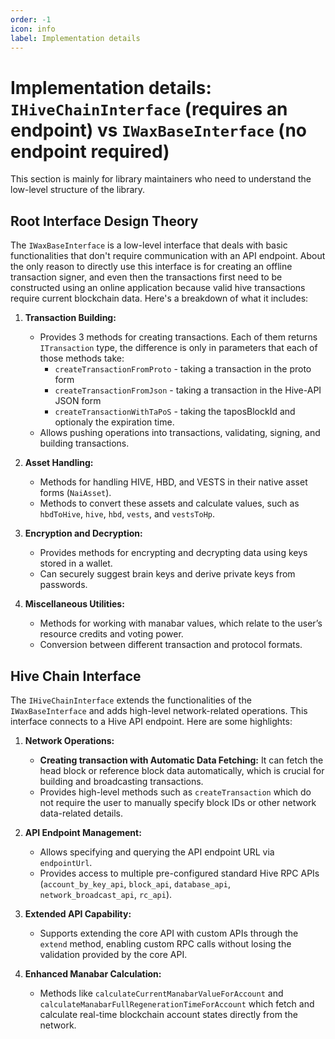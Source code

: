 ```yaml
---
order: -1
icon: info
label: Implementation details
---
```



# Implementation details: `IHiveChainInterface` (requires an endpoint) vs `IWaxBaseInterface` (no endpoint required)

This section is mainly for library maintainers who need to understand the low-level structure of the library.

## Root Interface Design Theory

The `IWaxBaseInterface` is a low-level interface that deals with basic functionalities that don't require communication with an API endpoint. About the only reason to directly use this interface is for creating an offline transaction signer, and even then the transactions first need to be constructed using an online application because valid hive transactions require current blockchain data. Here's a breakdown of what it includes:

1. **Transaction Building:**
   - Provides 3 methods for creating transactions. Each of them returns `ITransaction` type, the difference is only in parameters that each of those methods take:
      - `createTransactionFromProto` - taking a transaction in the proto form
      - `createTransactionFromJson` - taking a transaction in the Hive-API JSON form
      - `createTransactionWithTaPoS` - taking the taposBlockId and optionaly the expiration time.
   - Allows pushing operations into transactions, validating, signing, and building transactions.

2. **Asset Handling:**
   - Methods for handling HIVE, HBD, and VESTS in their native asset forms (`NaiAsset`).
   - Methods to convert these assets and calculate values, such as `hbdToHive`, `hive`, `hbd`, `vests`, and `vestsToHp`.

3. **Encryption and Decryption:**
   - Provides methods for encrypting and decrypting data using keys stored in a wallet.
   - Can securely suggest brain keys and derive private keys from passwords.

4. **Miscellaneous Utilities:**
   - Methods for working with manabar values, which relate to the user’s resource credits and voting power.
   - Conversion between different transaction and protocol formats.

## Hive Chain Interface

The `IHiveChainInterface` extends the functionalities of the `IWaxBaseInterface` and adds high-level network-related operations. This interface connects to a Hive API endpoint. Here are some highlights:

1. **Network Operations:**
   - **Creating transaction with Automatic Data Fetching:** It can fetch the head block or reference block data automatically, which is crucial for building and broadcasting transactions.
   - Provides high-level methods such as `createTransaction` which do not require the user to manually specify block IDs or other network data-related details.

2. **API Endpoint Management:**
   - Allows specifying and querying the API endpoint URL via `endpointUrl`.
   - Provides access to multiple pre-configured standard Hive RPC APIs (`account_by_key_api`, `block_api`, `database_api`, `network_broadcast_api`, `rc_api`).

3. **Extended API Capability:**
   - Supports extending the core API with custom APIs through the `extend` method, enabling custom RPC calls without losing the validation provided by the core API.

4. **Enhanced Manabar Calculation:**
   - Methods like `calculateCurrentManabarValueForAccount` and `calculateManabarFullRegenerationTimeForAccount` which fetch and calculate real-time blockchain account states directly from the network.
